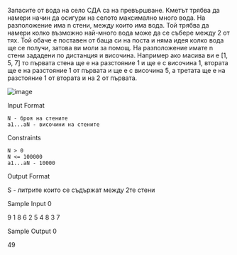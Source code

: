 Запасите от вода на село СДА са на превършване. Кметът трябва да намери начин да осигури на селото максимално много вода. На разположение има n стени, между които има вода. Той трябва да намери колко възможно най-много вода може да се събере между 2 от тях. Той обаче е поставен от баща си на поста и няма идея колко вода ще се получи, затова ви моли за помощ. На разположение имате n стени зададени по дистанция и височина. Например ако масива ви е [1, 5, 7] то първата стена ще е на разстояние 1 и ще е с височина 1, втората ще е на разстояние 1 от първата и ще е с височина 5, а третата ще е на разстояние 1 от втората и на 2 от първата. 

![image](https://user-images.githubusercontent.com/43996329/159134184-9bcb5b2a-fa78-4092-86b9-fcbc1be6c62c.png)

Input Format

    N - броя на стените
    а1...аN - височини на стените

Constraints

    N > 0
    N <= 100000
    а1...aN - 10000

Output Format

S - литрите които се съдържат между 2те стени

Sample Input 0

9 
1 8 6 2 5 4 8 3 7

Sample Output 0

49

